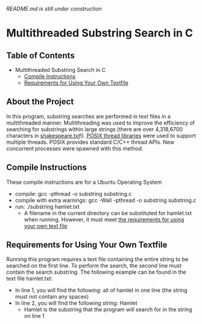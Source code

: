 *README.md is still under construction*
# Multithreaded Substring Search in C

## Table of Contents
- Multithreaded Substring Search in C
  * [Compile Instructions](#compile-instructions)
  * [Requirements for Using Your Own Textfile](#requirements-for-using-your-own-textfile)

## About the Project
In this program, substring searches are performed in text files in a multithreaded manner. Multithreading was used to improve the efficiency of searching for substrings within large strings (there are over 4,318,6700 characters in [shakespeare.txt](https://github.com/RobertCarrUTA/C-Multithreaded-Substring-Search/blob/main/shakespeare.txt)!). [POSIX thread libraries](https://pubs.opengroup.org/onlinepubs/7908799/xsh/pthread.h.html) were used to support multiple threads. POSIX provides standard C/C++ thread APIs. New concurrent processes were spawned with this method.

## Compile Instructions
These compile instructions are for a Ubuntu Operating System
* compile: gcc -pthread -o substring substring.c
* compile with extra warnings: gcc -Wall -pthread -o substring substring.c
* run: ./substring hamlet.txt
  * A filename in the current directory can be substituted for hamlet.txt when running. However, it must meet [the requirements for using your own text file](#requirements-for-using-your-own-textfile)

## Requirements for Using Your Own Textfile
Running this program requires a text file containing the entire string to be searched on the first line. To perform the search, the second line must contain the search substring. The following example can be found in the text file hamlet.txt:
* In line 1, you will find the following: all of hamlet in one line (the string must not contain any spaces)
* In line 2, you will find the following string: Hamlet
  * Hamlet is the substring that the program will search for in the string on line 1
